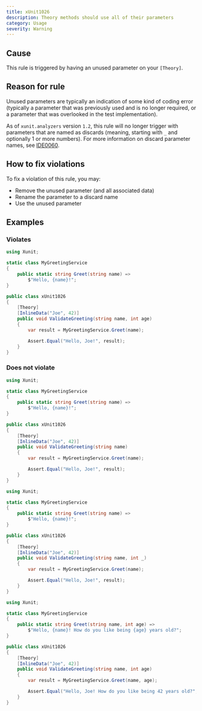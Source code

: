 ```yaml
---
title: xUnit1026
description: Theory methods should use all of their parameters
category: Usage
severity: Warning
---
```


## Cause

This rule is triggered by having an unused parameter on your `[Theory]`.

## Reason for rule

Unused parameters are typically an indication of some kind of coding error (typically a parameter that was previously used and is no longer required, or a parameter that was overlooked in the test implementation).

<div class="note">As of <code>xunit.analyzers</code> version <code>1.2</code>, this rule will no longer trigger with parameters that are named as discards (meaning, starting with <code>_</code> and optionally 1 or more numbers). For more information on discard parameter names, see <a href="https://learn.microsoft.com/en-us/dotnet/fundamentals/code-analysis/style-rules/ide0060">IDE0060</a>.</div>

## How to fix violations

To fix a violation of this rule, you may:

* Remove the unused parameter (and all associated data)
* Rename the parameter to a discard name
* Use the unused parameter

## Examples

### Violates

```csharp
using Xunit;

static class MyGreetingService
{
    public static string Greet(string name) =>
        $"Hello, {name}!";
}

public class xUnit1026
{
    [Theory]
    [InlineData("Joe", 42)]
    public void ValidateGreeting(string name, int age)
    {
        var result = MyGreetingService.Greet(name);

        Assert.Equal("Hello, Joe!", result);
    }
}
```

### Does not violate

```csharp
using Xunit;

static class MyGreetingService
{
    public static string Greet(string name) =>
        $"Hello, {name}!";
}

public class xUnit1026
{
    [Theory]
    [InlineData("Joe", 42)]
    public void ValidateGreeting(string name)
    {
        var result = MyGreetingService.Greet(name);

        Assert.Equal("Hello, Joe!", result);
    }
}
```

```csharp
using Xunit;

static class MyGreetingService
{
    public static string Greet(string name) =>
        $"Hello, {name}!";
}

public class xUnit1026
{
    [Theory]
    [InlineData("Joe", 42)]
    public void ValidateGreeting(string name, int _)
    {
        var result = MyGreetingService.Greet(name);

        Assert.Equal("Hello, Joe!", result);
    }
}
```

```csharp
using Xunit;

static class MyGreetingService
{
    public static string Greet(string name, int age) =>
        $"Hello, {name}! How do you like being {age} years old?";
}

public class xUnit1026
{
    [Theory]
    [InlineData("Joe", 42)]
    public void ValidateGreeting(string name, int age)
    {
        var result = MyGreetingService.Greet(name, age);

        Assert.Equal("Hello, Joe! How do you like being 42 years old?", result);
    }
}
```
